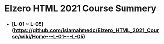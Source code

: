 # Elzero HTML 2021 Course Summery

* ### [L-01 ~ L-05] (https://github.com/islamahmedc/Elzero_HTML_2021_Course/wiki/Home---L-01-~-L-05)
